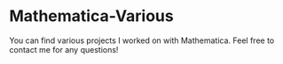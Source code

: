 # Mathematica-Various

You can find various projects I worked on with Mathematica. Feel free to contact me for any questions!
